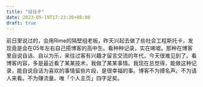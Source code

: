 ```yaml
---
title: "旧日子"
date: 2023-05-19T17:23:20+08:00
draft: true
---
```


前日里说过的，会用Rime的隔壁组老板，昨天兴起去做了些社会工程斯托卡，发现竟是会在05年左右自己搭博客的高中生。看种种记录，实在唏嘘。那种在博客里自说自话、自以为乐，来往过客有兴趣才留言交流的年代，今天很难见到了。看博客内容，多是最近看了某某技术，我做了某某事情。我现在总觉得，能做这种记录，能自说自话为喜欢的事情留些片段，是很幸福的事。博客不为搏名声。不为请人来看。不为赚流量。唯「个人主页」四字足矣。